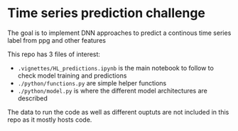 # Time series prediction challenge

The goal is to implement DNN approaches to predict a continous time series label from ppg and other features

This repo has 3 files of interest:
* `.vignettes/HL_predictions.ipynb` is the main notebook to follow to check model training and predictions
* `./python/functions.py` are simple helper functions
* `./python/model.py` is where the different model architectures are described

The data to run the code as well as different ouptuts are not included in this repo as it mostly hosts code.

 


